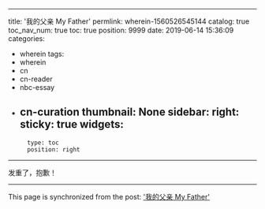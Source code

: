 
---
title: '我的父亲 My Father'
permlink: wherein-1560526545144
catalog: true
toc_nav_num: true
toc: true
position: 9999
date: 2019-06-14 15:36:09
categories:
- wherein
tags:
- wherein
- cn
- cn-reader
- nbc-essay
- cn-curation
thumbnail: None
sidebar:
    right:
        sticky: true
widgets:
    -
        type: toc
        position: right
---


发重了，抱歉！

- - -

This page is synchronized from the post: ['我的父亲 My Father'](https://steemit.com/@bring/wherein-1560526545144)
